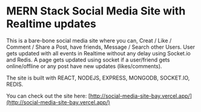 # MERN Stack Social Media Site with Realtime updates

This is a bare-bone social media site where you can, Creat / Like / Comment / Share a Post, have friends, Message / Search other Users. 
User gets updated with all events in Realtime without any delay using Socket.io and Redis.
A page gets updated using socket if a user/friend gets online/offline or any post have new updates (likes/comments).

The site is built with REACT, NODEJS, EXPRESS, MONGODB, SOCKET.IO, REDIS.

You can check out the site here: [http://social-media-site-bay.vercel.app/](http://social-media-site-bay.vercel.app/)


